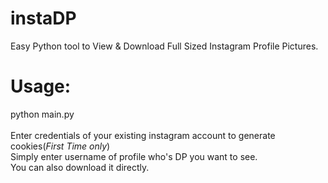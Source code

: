 # instaDP
Easy Python tool to View &amp; Download Full Sized Instagram Profile Pictures.

# Usage:
python main.py<br/><br/>
Enter credentials of your existing instagram account to generate cookies(*First Time only*)<br/>
Simply enter username of profile who's DP you want to see.<br/>
You can also download it directly.<br/>
